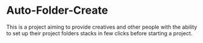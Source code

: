 # Auto-Folder-Create

This is a project aiming to provide creatives and other people with the ability to set up their project folders stacks in few clicks before starting a project.
